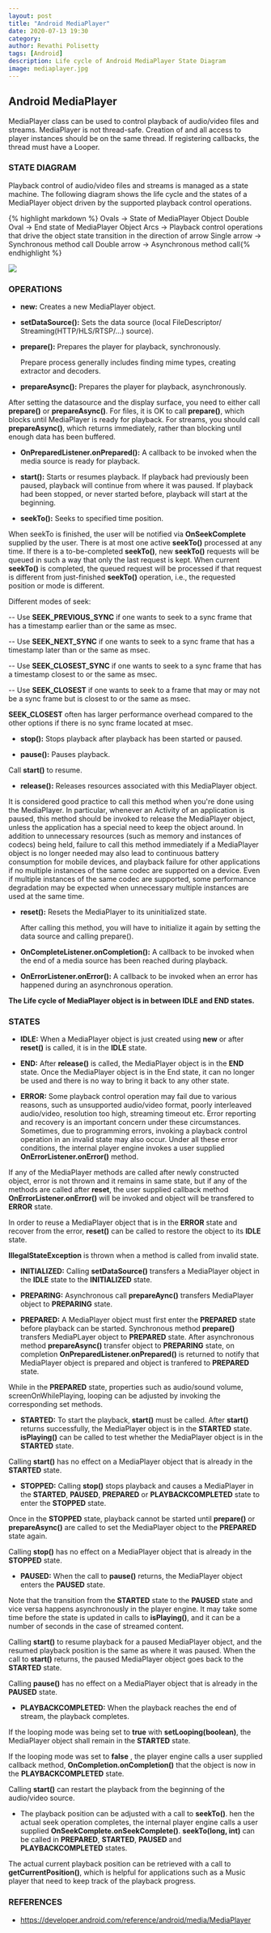 ```yaml
---
layout: post
title: "Android MediaPlayer"
date: 2020-07-13 19:30
category: 
author: Revathi Polisetty
tags: [Android]
description: Life cycle of Android MediaPlayer State Diagram
image: mediaplayer.jpg
---
```


## Android MediaPlayer

MediaPlayer class can be used to control playback of audio/video files and streams. MediaPlayer is not thread-safe. Creation of and all access to player instances should be on the same thread. If registering callbacks, the thread must have a Looper.

### STATE DIAGRAM

Playback control of audio/video files and streams is managed as a state machine. The following diagram shows the life cycle and the states of a MediaPlayer object driven by the supported playback control operations.

{% highlight markdown %}
Ovals -> State of MediaPlayer Object
Double Oval -> End state of MediaPlayer Object
Arcs -> Playback control operations that drive the object state transition in the direction of arrow
    Single arrow -> Synchronous method call
    Double arrow -> Asynchronous method call{% endhighlight %}

![]({{site.baseurl}}/img/mediaplayer_state_diagram.gif)

### OPERATIONS

* **new:** Creates a new MediaPlayer object.
  
* **setDataSource():** Sets the data source (local FileDescriptor/ Streaming(HTTP/HLS/RTSP/...) source).

* **prepare():** Prepares the player for playback, synchronously. 

  Prepare process generally includes finding mime types, creating extractor and decoders.

* **prepareAsync():** Prepares the player for playback, asynchronously.

After setting the datasource and the display surface, you need to either call **prepare()** or **prepareAsync()**. For files, it is OK to call **prepare()**, which blocks until MediaPlayer is ready for playback. For streams, you should call **prepareAsync()**, which returns immediately, rather than blocking until enough data has been buffered.

* **OnPreparedListener.onPrepared():** A callback to be invoked when the media source is ready for playback.

* **start():** Starts or resumes playback. If playback had previously been paused, playback will continue from where it was paused. If playback had been stopped, or never started before, playback will start at the beginning.

* **seekTo():** Seeks to specified time position. 

When seekTo is finished, the user will be notified via **OnSeekComplete** supplied by the user. There is at most one active **seekTo()** processed at any time. If there is a to-be-completed **seekTo()**, new **seekTo()** requests will be queued in such a way that only the last request is kept. When current **seekTo()** is completed, the queued request will be processed if that request is different from just-finished **seekTo()** operation, i.e., the requested position or mode is different.

  Different modes of seek:

  -- Use **SEEK_PREVIOUS_SYNC** if one wants to seek to a sync frame that has a timestamp earlier than or the same as msec.
  
  -- Use **SEEK_NEXT_SYNC** if one wants to seek to a sync frame that has a timestamp later than or the same as msec.
  
  -- Use **SEEK_CLOSEST_SYNC** if one wants to seek to a sync frame that has a timestamp closest to or the same as msec.
  
  -- Use **SEEK_CLOSEST** if one wants to seek to a frame that may or may not be a sync frame but is closest to or the same as msec.

**SEEK_CLOSEST** often has larger performance overhead compared to the other options if there is no sync frame located at msec.

* **stop():** Stops playback after playback has been started or paused.

* **pause():** Pauses playback. 

Call **start()** to resume.

* **release():** Releases resources associated with this MediaPlayer object.

It is considered good practice to call this method when you're done using the MediaPlayer. In particular, whenever an Activity of an application is paused, this method should be invoked to release the MediaPlayer object, unless the application has a special need to keep the object around. In addition to unnecessary resources (such as memory and instances of codecs) being held, failure to call this method immediately if a MediaPlayer object is no longer needed may also lead to continuous battery consumption for mobile devices, and playback failure for other applications if no multiple instances of the same codec are supported on a device. Even if multiple instances of the same codec are supported, some performance degradation may be expected when unnecessary multiple instances are used at the same time.

* **reset():** Resets the MediaPlayer to its uninitialized state.

  After calling this method, you will have to initialize it again by setting the data source and calling prepare().
  
* **OnCompleteListener.onCompletion():** A callback to be invoked when the end of a media source has been reached during playback.

* **OnErrorListener.onError():** A callback to be invoked when an error has happened during an asynchronous operation.


**The Life cycle of MediaPlayer object is in between **IDLE** and **END** states.**

### STATES

* **IDLE:** When a MediaPlayer object is just created using **new** or after **reset()** is called, it is in the **IDLE** state. 

* **END:** After **release()** is called, the MediaPlayer object is in the **END** state. Once the MediaPlayer object is in the End state, it can no longer be used and there is no way to bring it back to any other state.

* **ERROR:** Some playback control operation may fail due to various reasons, such as unsupported audio/video format, poorly interleaved audio/video, resolution too high, streaming timeout etc. Error reporting and recovery is an important concern under these circumstances. Sometimes, due to programming errors, invoking a playback control operation in an invalid state may also occur. Under all these error conditions, the internal player engine invokes a user supplied **OnErrorListener.onError()** method.

If any of the MediaPlayer methods are called after newly constructed object, error is not thrown and it remains in same state, but if any of the methods are called after **reset**, the user supplied callback method **OnErrorListener.onError()** will be invoked and object will be transfered to **ERROR** state.

In order to reuse a MediaPlayer object that is in the **ERROR** state and recover from the error, **reset()** can be called to restore the object to its **IDLE** state.

**IllegalStateException** is thrown when a method is called from invalid state.

* **INITIALIZED:** Calling **setDataSource()** transfers a MediaPlayer object in the **IDLE** state to the **INITIALIZED** state.

* **PREPARING:**  Asynchronous call **prepareAync()** transfers MediaPlayer object to **PREPARING** state.

* **PREPARED:** A MediaPlayer object must first enter the **PREPARED** state before playback can be started. Synchronous method **prepare()** transfers MediaPLayer object to **PREPARED** state. After asynchronous method **prepareAsync()** transfer object to **PREPARING** state, on completion **OnPreparedListener.onPrepared()** is returned to notify that MediaPlayer object is prepared and object is tranfered to **PREPARED** state.

While in the **PREPARED** state, properties such as audio/sound volume, screenOnWhilePlaying, looping can be adjusted by invoking the corresponding set methods.

* **STARTED:** To start the playback, **start()** must be called. After **start()** returns successfully, the MediaPlayer object is in the **STARTED** state. **isPlaying()** can be called to test whether the MediaPlayer object is in the **STARTED** state.

Calling **start()** has no effect on a MediaPlayer object that is already in the **STARTED** state.

* **STOPPED:** Calling **stop()** stops playback and causes a MediaPlayer in the **STARTED**, **PAUSED**, **PREPARED** or **PLAYBACKCOMPLETED** state to enter the **STOPPED** state.

Once in the **STOPPED** state, playback cannot be started until **prepare()** or **prepareAsync()** are called to set the MediaPlayer object to the **PREPARED** state again.

Calling **stop()** has no effect on a MediaPlayer object that is already in the **STOPPED** state.

* **PAUSED:** When the call to **pause()** returns, the MediaPlayer object enters the **PAUSED** state. 

Note that the transition from the **STARTED** state to the **PAUSED** state and vice versa happens asynchronously in the player engine. It may take some time before the state is updated in calls to **isPlaying()**, and it can be a number of seconds in the case of streamed content.

Calling **start()** to resume playback for a paused MediaPlayer object, and the resumed playback position is the same as where it was paused. When the call to **start()** returns, the paused MediaPlayer object goes back to the **STARTED** state.

Calling **pause()** has no effect on a MediaPlayer object that is already in the **PAUSED** state.

* **PLAYBACKCOMPLETED:** When the playback reaches the end of stream, the playback completes. 

If the looping mode was being set to **true** with **setLooping(boolean)**, the MediaPlayer object shall remain in the **STARTED** state.

If the looping mode was set to **false** , the player engine calls a user supplied callback method, **OnCompletion.onCompletion()**  that the object is now in the **PLAYBACKCOMPLETED** state.

Calling **start()** can restart the playback from the beginning of the audio/video source.

* The playback position can be adjusted with a call to **seekTo()**. hen the actual seek operation completes, the internal player engine calls a user supplied **OnSeekComplete.onSeekComplete()**. **seekTo(long, int)** can be called in **PREPARED**, **STARTED**, **PAUSED** and **PLAYBACKCOMPLETED** states.

The actual current playback position can be retrieved with a call to **getCurrentPosition()**, which is helpful for applications such as a Music player that need to keep track of the playback progress.

### REFERENCES
* <https://developer.android.com/reference/android/media/MediaPlayer>
